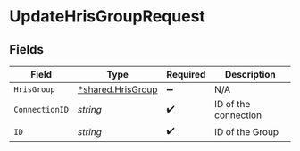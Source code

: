 # UpdateHrisGroupRequest


## Fields

| Field                                                        | Type                                                         | Required                                                     | Description                                                  |
| ------------------------------------------------------------ | ------------------------------------------------------------ | ------------------------------------------------------------ | ------------------------------------------------------------ |
| `HrisGroup`                                                  | [*shared.HrisGroup](../../../pkg/models/shared/hrisgroup.md) | :heavy_minus_sign:                                           | N/A                                                          |
| `ConnectionID`                                               | *string*                                                     | :heavy_check_mark:                                           | ID of the connection                                         |
| `ID`                                                         | *string*                                                     | :heavy_check_mark:                                           | ID of the Group                                              |